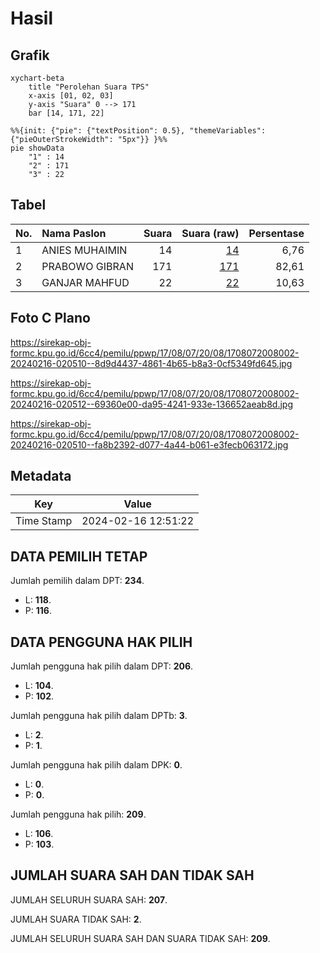 # Hasil

## Grafik

```mermaid
xychart-beta
    title "Perolehan Suara TPS"
    x-axis [01, 02, 03]
    y-axis "Suara" 0 --> 171
    bar [14, 171, 22]
```

```mermaid
%%{init: {"pie": {"textPosition": 0.5}, "themeVariables": {"pieOuterStrokeWidth": "5px"}} }%%
pie showData
    "1" : 14
    "2" : 171
    "3" : 22
```

## Tabel

| No. | Nama Paslon    | Suara | Suara (raw) | Persentase |
|:--- |:-------------- | -----:| -----------:| ----------:|
| 1   | ANIES MUHAIMIN | 14    | [14][p-1]   | 6,76       |
| 2   | PRABOWO GIBRAN | 171   | [171][p-2]  | 82,61      |
| 3   | GANJAR MAHFUD  | 22    | [22][p-3]   | 10,63      |


[p-1]: https://github.com/gigit-pemilu/pemilu-2024-17-bengkulu/blob/main/pilpres/hitung-suara/sub/17-bengkulu/sub/08-kepahiang/sub/07-seberang-musi/sub/2008-cirebon-baru/sub/002-tps/sub/paslon-1.txt
[p-2]: https://github.com/gigit-pemilu/pemilu-2024-17-bengkulu/blob/main/pilpres/hitung-suara/sub/17-bengkulu/sub/08-kepahiang/sub/07-seberang-musi/sub/2008-cirebon-baru/sub/002-tps/sub/paslon-2.txt
[p-3]: https://github.com/gigit-pemilu/pemilu-2024-17-bengkulu/blob/main/pilpres/hitung-suara/sub/17-bengkulu/sub/08-kepahiang/sub/07-seberang-musi/sub/2008-cirebon-baru/sub/002-tps/sub/paslon-3.txt

## Foto C Plano

https://sirekap-obj-formc.kpu.go.id/6cc4/pemilu/ppwp/17/08/07/20/08/1708072008002-20240216-020510--8d9d4437-4861-4b65-b8a3-0cf5349fd645.jpg

https://sirekap-obj-formc.kpu.go.id/6cc4/pemilu/ppwp/17/08/07/20/08/1708072008002-20240216-020512--69360e00-da95-4241-933e-136652aeab8d.jpg

https://sirekap-obj-formc.kpu.go.id/6cc4/pemilu/ppwp/17/08/07/20/08/1708072008002-20240216-020510--fa8b2392-d077-4a44-b061-e3fecb063172.jpg


## Metadata

| Key        | Value               |
| ---------- | ------------------- |
| Time Stamp | 2024-02-16 12:51:22 |


## DATA PEMILIH TETAP

Jumlah pemilih dalam DPT: **234**.
 * L: **118**.
 * P: **116**.

## DATA PENGGUNA HAK PILIH

Jumlah pengguna hak pilih dalam DPT: **206**.
 * L: **104**.
 * P: **102**.

Jumlah pengguna hak pilih dalam DPTb: **3**.
 * L: **2**.
 * P: **1**.

Jumlah pengguna hak pilih dalam DPK: **0**.
 * L: **0**.
 * P: **0**.

Jumlah pengguna hak pilih: **209**.
 * L: **106**.
 * P: **103**.

## JUMLAH SUARA SAH DAN TIDAK SAH

JUMLAH SELURUH SUARA SAH: **207**.

JUMLAH SUARA TIDAK SAH: **2**.

JUMLAH SELURUH SUARA SAH DAN SUARA TIDAK SAH: **209**.


